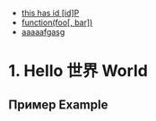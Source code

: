 <!-- MarkdownTOC -->

- [this has id \[id\]P](#this-has-id-idp)
- [function(foo\[, bar\])](#functionfoo-bar)
- [aaaaafgasg](#aaaaafgasg)

<!-- /MarkdownTOC -->

# 1. Hello 世界 World


## Пример Example
